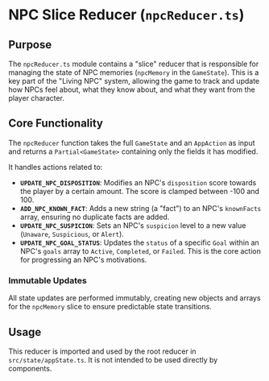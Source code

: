 # NPC Slice Reducer (`npcReducer.ts`)

## Purpose

The `npcReducer.ts` module contains a "slice" reducer that is responsible for managing the state of NPC memories (`npcMemory` in the `GameState`). This is a key part of the "Living NPC" system, allowing the game to track and update how NPCs feel about, what they know about, and what they want from the player character.

## Core Functionality

The `npcReducer` function takes the full `GameState` and an `AppAction` as input and returns a `Partial<GameState>` containing only the fields it has modified.

It handles actions related to:
*   **`UPDATE_NPC_DISPOSITION`**: Modifies an NPC's `disposition` score towards the player by a certain amount. The score is clamped between -100 and 100.
*   **`ADD_NPC_KNOWN_FACT`**: Adds a new string (a "fact") to an NPC's `knownFacts` array, ensuring no duplicate facts are added.
*   **`UPDATE_NPC_SUSPICION`**: Sets an NPC's `suspicion` level to a new value (`Unaware`, `Suspicious`, or `Alert`).
*   **`UPDATE_NPC_GOAL_STATUS`**: Updates the `status` of a specific `Goal` within an NPC's `goals` array to `Active`, `Completed`, or `Failed`. This is the core action for progressing an NPC's motivations.

### Immutable Updates
All state updates are performed immutably, creating new objects and arrays for the `npcMemory` slice to ensure predictable state transitions.

## Usage

This reducer is imported and used by the root reducer in `src/state/appState.ts`. It is not intended to be used directly by components.
